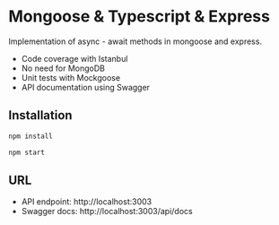 # Mongoose & Typescript & Express 
 
Implementation of async - await methods in mongoose and express.

- Code coverage with Istanbul
- No need for MongoDB
- Unit tests with Mockgoose
- API documentation using Swagger

## Installation

```bash
npm install

npm start
```

## URL

* API endpoint: http://localhost:3003
* Swagger docs: http://localhost:3003/api/docs